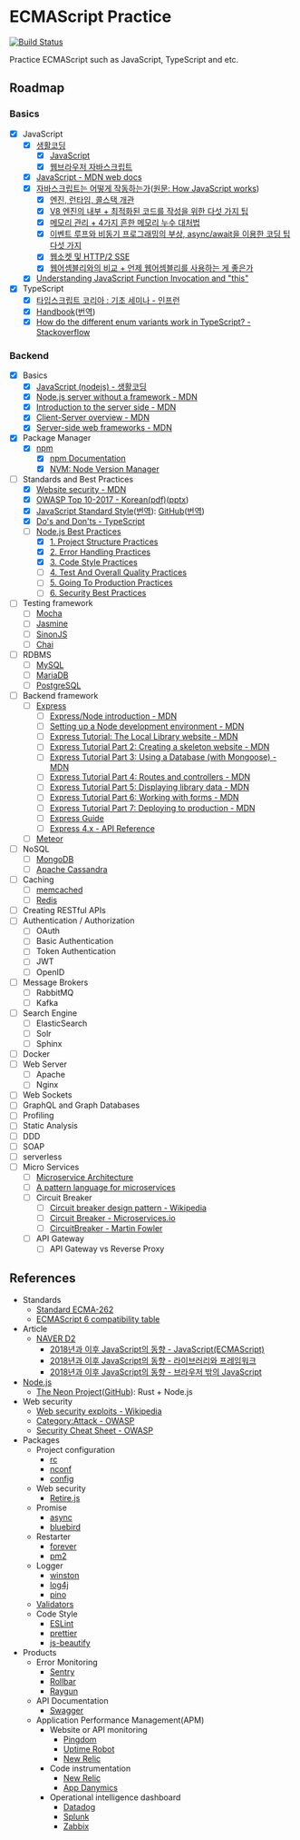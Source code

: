 # ECMAScript Practice

[![Build Status](https://travis-ci.com/khbrst/ecmascript_practice.svg?branch=master)](https://travis-ci.com/khbrst/ecmascript_practice)

Practice ECMAScript such as JavaScript, TypeScript and etc.

## Roadmap

### Basics

- [x] JavaScript
  - [x] [생활코딩](https://opentutorials.org/)
    - [x] [JavaScript](https://opentutorials.org/course/743)
    - [x] [웹브라우저 자바스크립트](https://opentutorials.org/course/1375)
  - [x] [JavaScript - MDN web docs](https://developer.mozilla.org/ko/docs/Web/JavaScript)
  - [x] [자바스크립트는 어떻게 작동하는가](https://engineering.huiseoul.com/%EC%9E%90%EB%B0%94%EC%8A%A4%ED%81%AC%EB%A6%BD%ED%8A%B8%EB%8A%94-%EC%96%B4%EB%96%BB%EA%B2%8C-%EC%9E%91%EB%8F%99%ED%95%98%EB%8A%94%EA%B0%80-%EC%97%94%EC%A7%84-%EB%9F%B0%ED%83%80%EC%9E%84-%EC%BD%9C%EC%8A%A4%ED%83%9D-%EA%B0%9C%EA%B4%80-ea47917c8442)([원문: How JavaScript works](https://blog.sessionstack.com/how-does-javascript-actually-work-part-1-b0bacc073cf))
    - [x] [엔진, 런타임, 콜스택 개관](https://engineering.huiseoul.com/%EC%9E%90%EB%B0%94%EC%8A%A4%ED%81%AC%EB%A6%BD%ED%8A%B8%EB%8A%94-%EC%96%B4%EB%96%BB%EA%B2%8C-%EC%9E%91%EB%8F%99%ED%95%98%EB%8A%94%EA%B0%80-%EC%97%94%EC%A7%84-%EB%9F%B0%ED%83%80%EC%9E%84-%EC%BD%9C%EC%8A%A4%ED%83%9D-%EA%B0%9C%EA%B4%80-ea47917c8442)
    - [x] [V8 엔진의 내부 + 최적화된 코드를 작성을 위한 다섯 가지 팁](https://engineering.huiseoul.com/%EC%9E%90%EB%B0%94%EC%8A%A4%ED%81%AC%EB%A6%BD%ED%8A%B8%EB%8A%94-%EC%96%B4%EB%96%BB%EA%B2%8C-%EC%9E%91%EB%8F%99%ED%95%98%EB%8A%94%EA%B0%80-v8-%EC%97%94%EC%A7%84%EC%9D%98-%EB%82%B4%EB%B6%80-%EC%B5%9C%EC%A0%81%ED%99%94%EB%90%9C-%EC%BD%94%EB%93%9C%EB%A5%BC-%EC%9E%91%EC%84%B1%EC%9D%84-%EC%9C%84%ED%95%9C-%EB%8B%A4%EC%84%AF-%EA%B0%80%EC%A7%80-%ED%8C%81-6c6f9832c1d9)
    - [x] [메모리 관리 + 4가지 흔한 메모리 누수 대처법](https://engineering.huiseoul.com/%EC%9E%90%EB%B0%94%EC%8A%A4%ED%81%AC%EB%A6%BD%ED%8A%B8%EB%8A%94-%EC%96%B4%EB%96%BB%EA%B2%8C-%EC%9E%91%EB%8F%99%ED%95%98%EB%8A%94%EA%B0%80-%EB%A9%94%EB%AA%A8%EB%A6%AC-%EA%B4%80%EB%A6%AC-4%EA%B0%80%EC%A7%80-%ED%9D%94%ED%95%9C-%EB%A9%94%EB%AA%A8%EB%A6%AC-%EB%88%84%EC%88%98-%EB%8C%80%EC%B2%98%EB%B2%95-5b0d217d788d)
    - [x] [이벤트 루프와 비동기 프로그래밍의 부상, async/await을 이용한 코딩 팁 다섯 가지](https://engineering.huiseoul.com/%EC%9E%90%EB%B0%94%EC%8A%A4%ED%81%AC%EB%A6%BD%ED%8A%B8%EB%8A%94-%EC%96%B4%EB%96%BB%EA%B2%8C-%EC%9E%91%EB%8F%99%ED%95%98%EB%8A%94%EA%B0%80-%EC%9D%B4%EB%B2%A4%ED%8A%B8-%EB%A3%A8%ED%94%84%EC%99%80-%EB%B9%84%EB%8F%99%EA%B8%B0-%ED%94%84%EB%A1%9C%EA%B7%B8%EB%9E%98%EB%B0%8D%EC%9D%98-%EB%B6%80%EC%83%81-async-await%EC%9D%84-%EC%9D%B4%EC%9A%A9%ED%95%9C-%EC%BD%94%EB%94%A9-%ED%8C%81-%EB%8B%A4%EC%84%AF-%EA%B0%80%EC%A7%80-df65ffb4e7e)
    - [x] [웹소켓 및 HTTP/2 SSE](https://engineering.huiseoul.com/%EC%9E%90%EB%B0%94%EC%8A%A4%ED%81%AC%EB%A6%BD%ED%8A%B8%EB%8A%94-%EC%96%B4%EB%96%BB%EA%B2%8C-%EC%9E%91%EB%8F%99%ED%95%98%EB%8A%94%EA%B0%80-%EC%9B%B9%EC%86%8C%EC%BC%93-%EB%B0%8F-http-2-sse-1ccde9f9dc51)
    - [x] [웹어셈블리와의 비교 + 언제 웹어셈블리를 사용하는 게 좋은가](https://engineering.huiseoul.com/%EC%9E%90%EB%B0%94%EC%8A%A4%ED%81%AC%EB%A6%BD%ED%8A%B8%EB%8A%94-%EC%96%B4%EB%96%BB%EA%B2%8C-%EC%9E%91%EB%8F%99%ED%95%98%EB%8A%94%EA%B0%80-%EC%9B%B9%EC%96%B4%EC%85%88%EB%B8%94%EB%A6%AC%EC%99%80%EC%9D%98-%EB%B9%84%EA%B5%90-%EC%96%B8%EC%A0%9C-%EC%9B%B9%EC%96%B4%EC%85%88%EB%B8%94%EB%A6%AC%EB%A5%BC-%EC%82%AC%EC%9A%A9%ED%95%98%EB%8A%94-%EA%B2%8C-%EC%A2%8B%EC%9D%80%EA%B0%80-cf48a576ca3)
  - [x] [Understanding JavaScript Function Invocation and "this"](https://yehudakatz.com/2011/08/11/understanding-javascript-function-invocation-and-this/)
- [x] TypeScript
  - [x] [타입스크립트 코리아 : 기초 세미나 - 인프런](https://www.inflearn.com/course/%ed%83%80%ec%9e%85%ec%8a%a4%ed%81%ac%eb%a6%bd%ed%8a%b8-%ec%bd%94%eb%a6%ac%ec%95%84-1705-%ea%b8%b0%ec%b4%88-%ec%84%b8%eb%af%b8%eb%82%98/)
  - [x] [Handbook](https://www.typescriptlang.org/docs/handbook/basic-types.html)([번역](https://typescript-kr.github.io))
  - [x] [How do the different enum variants work in TypeScript? - Stackoverflow](https://stackoverflow.com/a/28818850/10358228)

### Backend

- [x] Basics
  - [x] [JavaScript (nodejs) - 생활코딩](https://opentutorials.org/course/2136)
  - [x] [Node.js server without a framework - MDN](https://developer.mozilla.org/en-US/docs/Learn/Server-side/Node_server_without_framework)
  - [x] [Introduction to the server side - MDN](https://developer.mozilla.org/en-US/docs/Learn/Server-side/First_steps/Introduction)
  - [x] [Client-Server overview - MDN](https://developer.mozilla.org/en-US/docs/Learn/Server-side/First_steps/Client-Server_overview)
  - [x] [Server-side web frameworks - MDN](https://developer.mozilla.org/en-US/docs/Learn/Server-side/First_steps/Web_frameworks)
- [x] Package Manager
  - [x] [npm](https://www.npmjs.com/)
    - [x] [npm Documentation](https://docs.npmjs.com/)
    - [x] [NVM: Node Version Manager](https://github.com/creationix/nvm)
- [ ] Standards and Best Practices
  - [x] [Website security - MDN](https://developer.mozilla.org/en-US/docs/Learn/Server-side/First_steps/Website_security)
  - [x] [OWASP Top 10-2017 - Korean(pdf)](https://www.owasp.org/images/b/bd/OWASP_Top_10-2017-ko.pdf)([pptx](https://www.owasp.org/images/1/1d/OWASP_Top_10-2017-ko.pptx))
  - [x] [JavaScript Standard Style](https://standardjs.com/)([번역](https://standardjs.com/readme-kokr.html)): [GitHub](https://github.com/standard/standard)([번역](https://github.com/standard/standard/blob/master/docs/README-kokr.md))
  - [x] [Do's and Don'ts - TypeScript](https://www.typescriptlang.org/docs/handbook/declaration-files/do-s-and-don-ts.html)
  - [ ] [Node.js Best Practices](https://github.com/i0natan/nodebestpractices)
    - [x] [1. Project Structure Practices](https://github.com/i0natan/nodebestpractices#1-project-structure-practices)
    - [x] [2. Error Handling Practices](https://github.com/i0natan/nodebestpractices#2-error-handling-practices)
    - [x] [3. Code Style Practices](https://github.com/i0natan/nodebestpractices#3-code-style-practices)
    - [ ] [4. Test And Overall Quality Practices](https://github.com/i0natan/nodebestpractices#4-testing-and-overall-quality-practices)
    - [ ] [5. Going To Production Practices](https://github.com/i0natan/nodebestpractices#5-going-to-production-practices)
    - [ ] [6. Security Best Practices](https://github.com/i0natan/nodebestpractices#6-security-best-practices)
- [ ] Testing framework
  - [ ] [Mocha](https://mochajs.org/)
  - [ ] [Jasmine](https://jasmine.github.io/)
  - [ ] [SinonJS](https://sinonjs.org/)
  - [ ] [Chai](http://www.chaijs.com/)
- [ ] RDBMS
  - [ ] [MySQL](https://www.mysql.com/)
  - [ ] [MariaDB](https://mariadb.com/)
  - [ ] [PostgreSQL](https://www.postgresql.org/)
- [ ] Backend framework
  - [ ] [Express](https://expressjs.com/)
    - [ ] [Express/Node introduction - MDN](https://developer.mozilla.org/en-US/docs/Learn/Server-side/Express_Nodejs/Introduction)
    - [ ] [Setting up a Node development environment - MDN](https://developer.mozilla.org/en-US/docs/Learn/Server-side/Express_Nodejs/development_environment)
    - [ ] [Express Tutorial: The Local Library website - MDN](https://developer.mozilla.org/en-US/docs/Learn/Server-side/Express_Nodejs/Tutorial_local_library_website)
    - [ ] [Express Tutorial Part 2: Creating a skeleton website - MDN](https://developer.mozilla.org/en-US/docs/Learn/Server-side/Express_Nodejs/skeleton_website)
    - [ ] [Express Tutorial Part 3: Using a Database (with Mongoose) - MDN](https://developer.mozilla.org/en-US/docs/Learn/Server-side/Express_Nodejs/mongoose)
    - [ ] [Express Tutorial Part 4: Routes and controllers - MDN](https://developer.mozilla.org/en-US/docs/Learn/Server-side/Express_Nodejs/routes)
    - [ ] [Express Tutorial Part 5: Displaying library data - MDN](https://developer.mozilla.org/en-US/docs/Learn/Server-side/Express_Nodejs/Displaying_data)
    - [ ] [Express Tutorial Part 6: Working with forms - MDN](https://developer.mozilla.org/en-US/docs/Learn/Server-side/Express_Nodejs/forms)
    - [ ] [Express Tutorial Part 7: Deploying to production - MDN](https://developer.mozilla.org/en-US/docs/Learn/Server-side/Express_Nodejs/deployment)
    - [ ] [Express Guide](https://expressjs.com/en/guide/routing.html)
    - [ ] [Express 4.x - API Reference](https://expressjs.com/en/4x/api.html)
  - [ ] [Meteor](https://www.meteor.com/)
- [ ] NoSQL
  - [ ] [MongoDB](https://www.mongodb.com/)
  - [ ] [Apache Cassandra](http://cassandra.apache.org/)
- [ ] Caching
  - [ ] [memcached](https://memcached.org/)
  - [ ] [Redis](https://redis.io/)
- [ ] Creating RESTful APIs
- [ ] Authentication / Authorization
  - [ ] OAuth
  - [ ] Basic Authentication
  - [ ] Token Authentication
  - [ ] JWT
  - [ ] OpenID
- [ ] Message Brokers
  - [ ] RabbitMQ
  - [ ] Kafka
- [ ] Search Engine
  - [ ] ElasticSearch
  - [ ] Solr
  - [ ] Sphinx
- [ ] Docker
- [ ] Web Server
  - [ ] Apache
  - [ ] Nginx
- [ ] Web Sockets
- [ ] GraphQL and Graph Databases
- [ ] Profiling
- [ ] Static Analysis
- [ ] DDD
- [ ] SOAP
- [ ] serverless
- [ ] Micro Services
  - [ ] [Microservice Architecture](https://microservices.io/patterns/microservices.html)
  - [ ] [A pattern language for microservices](https://microservices.io/patterns/index.html)
  - [ ] Circuit Breaker
    - [ ] [Circuit breaker design pattern - Wikipedia](https://en.wikipedia.org/wiki/Circuit_breaker_design_pattern)
    - [ ] [Circuit Breaker - Microservices.io](https://microservices.io/patterns/reliability/circuit-breaker.html)
    - [ ] [CircuitBreaker - Martin Fowler](https://martinfowler.com/bliki/CircuitBreaker.html)
  - [ ] API Gateway
    - [ ] API Gateway vs Reverse Proxy

## References

- Standards
  - [Standard ECMA-262](http://www.ecma-international.org/publications/standards/Ecma-262.htm)
  - [ECMAScript 6 compatibility table](http://kangax.github.io/compat-table/es6/)
- Article
  - [NAVER D2](https://d2.naver.com/home)
    - [2018년과 이후 JavaScript의 동향 - JavaScript(ECMAScript)](https://d2.naver.com/helloworld/7495331)
    - [2018년과 이후 JavaScript의 동향 - 라이브러리와 프레임워크](https://d2.naver.com/helloworld/3259111)
    - [2018년과 이후 JavaScript의 동향 - 브라우저 밖의 JavaScript](https://d2.naver.com/helloworld/5644368)
- [Node.js](https://nodejs.org)
  - [The Neon Project](https://www.neon-bindings.com/)([GitHub](https://github.com/neon-bindings/neon)): Rust + Node.js
- Web security
  - [Web security exploits - Wikipedia](https://en.wikipedia.org/wiki/Category:Web_security_exploits)
  - [Category:Attack - OWASP](https://www.owasp.org/index.php/Category:Attack)
  - [Security Cheat Sheet - OWASP](https://www.owasp.org/index.php/OWASP_Cheat_Sheet_Series)
- Packages
  - Project configuration
    - [rc](https://www.npmjs.com/package/rc)
    - [nconf](https://www.npmjs.com/package/nconf)
    - [config](https://www.npmjs.com/package/config)
  - Web security
    - [Retire.js](http://retirejs.github.io/retire.js/)
  - Promise
    - [async](https://www.npmjs.com/package/async)
    - [bluebird](https://www.npmjs.com/package/bluebird)
  - Restarter
    - [forever](https://www.npmjs.com/package/forever)
    - [pm2](https://www.npmjs.com/package/pm2)
  - Logger
    - [winston](https://www.npmjs.com/package/winston)
    - [log4j](https://www.npmjs.com/package/log4js)
    - [pino](https://www.npmjs.com/package/pino)
  - [Validators](https://www.npmjs.com/search?q=validator)
  - Code Style
    - [ESLint](https://eslint.org/)
    - [prettier](https://www.npmjs.com/package/prettier)
    - [js-beautify](https://www.npmjs.com/package/js-beautify)
- Products
  - Error Monitoring
    - [Sentry](https://sentry.io/)
    - [Rollbar](https://rollbar.com/)
    - [Raygun](https://raygun.com/)
  - API Documentation
    - [Swagger](https://swagger.io/)
  - Application Performance Management(APM)
    - Website or API monitoring
      - [Pingdom](https://www.pingdom.com/)
      - [Uptime Robot](https://uptimerobot.com/)
      - [New Relic](https://newrelic.com/application-monitoring)
    - Code instrumentation
      - [New Relic](https://newrelic.com/application-monitoring)
      - [App Danymics](https://www.appdynamics.com/)
    - Operational intelligence dashboard
      - [Datadog](https://www.datadoghq.com/)
      - [Splunk](https://www.splunk.com/)
      - [Zabbix](https://www.zabbix.com/)
